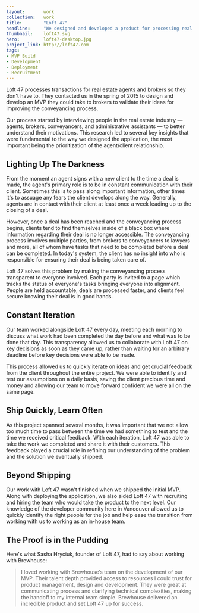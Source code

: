 ```yaml
---
layout:       work
collection:   work
title:        "Loft 47"
headline:     "We designed and developed a product for processing real estate transactions in a simple and transparent way"
thumbnail:    loft47.svg
hero:         loft47-desktop.jpg
project_link: http://loft47.com
tags:
- MVP Build
- Development
- Deployment
- Recruitment
---
```


Loft 47 processes transactions for real estate agents and brokers so they don't have to. They contacted us in the spring of 2015 to design and develop an MVP they could take to brokers to validate their ideas for improving the conveyancing process.

Our process started by interviewing people in the real estate industry — agents, brokers, conveyancers, and administrative assistants — to better understand their motivations. This research led to several key insights that were fundamental to the way we designed the application, the most important being the prioritization of the agent/client relationship.

## Lighting Up The Darkness

From the moment an agent signs with a new client to the time a deal is made, the agent's primary role is to be in constant communication with their client. Sometimes this is to pass along important information, other times it's to assuage any fears the client develops along the way. Generally, agents are in contact with their client at least once a week leading up to the closing of a deal.

However, once a deal has been reached and the conveyancing process begins, clients tend to find themselves inside of a black box where information regarding their deal is no longer accessible. The conveyancing process involves multiple parties, from brokers to conveyancers to lawyers and more, all of whom have tasks that need to be completed before a deal can be completed. In today's system, the client has no insight into who is responsible for ensuring their deal is being taken care of.

Loft 47 solves this problem by making the conveyancing process transparent to everyone involved. Each party is invited to a page which tracks the status of everyone's tasks bringing everyone into alignment. People are held accountable, deals are processed faster, and clients feel secure knowing their deal is in good hands.

## Constant Iteration

Our team worked alongside Loft 47 every day, meeting each morning to discuss what work had been completed the day before and what was to be done that day. This transparency allowed us to collaborate with Loft 47 on key decisions as soon as they came up, rather than waiting for an arbitrary deadline before key decisions were able to be made.

This process allowed us to quickly iterate on ideas and get crucial feedback from the client throughout the entire project. We were able to identify and test our assumptions on a daily basis, saving the client precious time and money and allowing our team to move forward confident we were all on the same page.

## Ship Quickly, Learn Often

As this project spanned several months, it was important that we not allow too much time to pass between the time we had something to test and the time we received critical feedback. With each iteration, Loft 47 was able to take the work we completed and share it with their customers. This feedback played a crucial role in refining our understanding of the problem and the solution we eventually shipped.

## Beyond Shipping

Our work with Loft 47 wasn't finished when we shipped the initial MVP. Along with deploying the application, we also aided Loft 47 with recruiting and hiring the team who would take the product to the next level. Our knowledge of the developer community here in Vancouver allowed us to quickly identify the right people for the job and help ease the transition from working with us to working as an in-house team.

## The Proof is in the Pudding

Here's what Sasha Hryciuk, founder of Loft 47, had to say about working with Brewhouse:

>I loved working with Brewhouse’s team on the development of our MVP. Their talent depth provided access to resources I could trust for product management, design and development. They were great at communicating process and clarifying technical complexities, making the handoff to my internal team simple. Brewhouse delivered an incredible product and set Loft 47 up for success.
